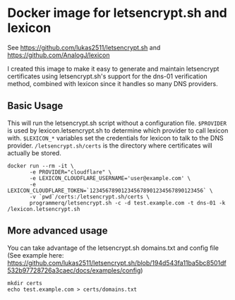 # Docker image for letsencrypt.sh and lexicon

See https://github.com/lukas2511/letsencrypt.sh and https://github.com/AnalogJ/lexicon

I created this image to make it easy to generate and maintain letsencrypt
certificates using letsencrypt.sh's support for the dns-01 verification method,
combined with lexicon since it handles so many DNS providers.

## Basic Usage

This will run the letsencrypt.sh script without a configuration file.
`$PROVIDER` is used by lexicon.letsencrypt.sh to determine which provider to
call lexicon with. `$LEXICON_*` variables set the credentials for lexicon to
talk to the DNS provider. `/letsencrypt.sh/certs` is the directory where
certificates will actually be stored.

    docker run --rm -it \
           -e PROVIDER="cloudflare" \
           -e LEXICON_CLOUDFLARE_USERNAME='user@example.com' \
           -e LEXICON_CLOUDFLARE_TOKEN=`123456789012345678901234567890123456` \
           -v `pwd`/certs:/letsencrypt.sh/certs \
           programmerq/letsencrypt.sh -c -d test.example.com -t dns-01 -k /lexicon.letsencrypt.sh


## More advanced usage

You can take advantage of the letsencrypt.sh domains.txt and config file (See
example here:
https://github.com/lukas2511/letsencrypt.sh/blob/194d543fa11ba5bc8501df532b97728726a3caec/docs/examples/config)


    mkdir certs
    echo test.example.com > certs/domains.txt

